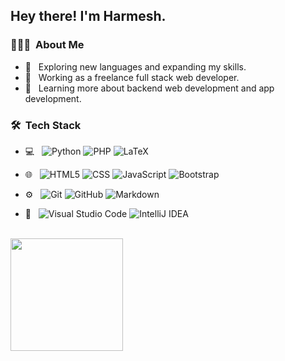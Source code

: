 <h2> Hey there! I'm Harmesh.</h2>

<h3> 👨🏻‍💻 &nbsp;About Me </h3>

- 🤔 &nbsp; Exploring new languages and expanding my skills.
- 💼 &nbsp; Working as a freelance full stack web developer.
- 🌱 &nbsp; Learning more about backend web development and app development.

<h3> 🛠 &nbsp;Tech Stack</h3>

- 💻 &nbsp;
  ![Python](https://img.shields.io/badge/-Python-333333?style=flat&logo=python)
  ![PHP](https://img.shields.io/badge/-PHP-333333?style=flat&logo=PHP&logoColor=4f5b93)
  ![LaTeX](https://img.shields.io/badge/-LaTeX-333333?style=flat&logo=latex&logoColor=008080)
  
- 🌐 &nbsp;
  ![HTML5](https://img.shields.io/badge/-HTML5-333333?style=flat&logo=HTML5)
  ![CSS](https://img.shields.io/badge/-CSS-333333?style=flat&logo=CSS3&logoColor=1572B6)
  ![JavaScript](https://img.shields.io/badge/-JavaScript-333333?style=flat&logo=javascript)
  ![Bootstrap](https://img.shields.io/badge/-Bootstrap-333333?style=flat&logo=bootstrap&logoColor=563D7C)
- ⚙️ &nbsp;
  ![Git](https://img.shields.io/badge/-Git-333333?style=flat&logo=git)
  ![GitHub](https://img.shields.io/badge/-GitHub-333333?style=flat&logo=github)
  ![Markdown](https://img.shields.io/badge/-Markdown-333333?style=flat&logo=markdown)
- 🔧 &nbsp;
  ![Visual Studio Code](https://img.shields.io/badge/-Visual%20Studio%20Code-333333?style=flat&logo=visual-studio-code&logoColor=007ACC)
  ![IntelliJ IDEA](https://img.shields.io/badge/-IntelliJ%20IDEA-333333?style=flat&logo=intellijidea&logoColor=000000)

<br/>

 <img height="180em" src="https://github-readme-stats.vercel.app/api?username=HJFallen&theme=github_dark&show_icons=true" />
 <!--<img height="180em" src="https://github-readme-stats.vercel.app/api/top-langs/?username=HJFallen&theme=buefy&layout=compact" />-->

<br/>
